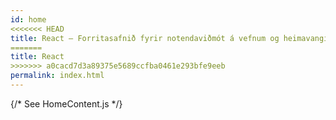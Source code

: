```yaml
---
id: home
<<<<<<< HEAD
title: React – Forritasafnið fyrir notendaviðmót á vefnum og heimavangi
=======
title: React
>>>>>>> a0cacd7d3a89375e5689ccfba0461e293bfe9eeb
permalink: index.html
---
```


{/* See HomeContent.js */}
